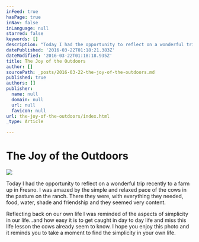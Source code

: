 ```yaml
---
inFeed: true
hasPage: true
inNav: false
inLanguage: null
starred: false
keywords: []
description: "Today I had the opportunity to reflect on a wonderful trip recently to a farm up in Fresno. I was amazed by the simple and relaxed pace of the cows in the pasture on the ranch. There they were, with everything they needed, food, water, shade and friendship and they seemed very content.\_"
datePublished: '2016-03-22T01:18:21.383Z'
dateModified: '2016-03-22T01:18:18.935Z'
title: The Joy of the Outdoors
author: []
sourcePath: _posts/2016-03-22-the-joy-of-the-outdoors.md
published: true
authors: []
publisher:
  name: null
  domain: null
  url: null
  favicon: null
url: the-joy-of-the-outdoors/index.html
_type: Article

---
```

# The Joy of the Outdoors
![](https://the-grid-user-content.s3-us-west-2.amazonaws.com/8f4c299c-f186-4e1c-91fc-95509e7b1028.jpg)

Today I had the opportunity to reflect on a wonderful trip recently to a farm up in Fresno. I was amazed by the simple and relaxed pace of the cows in the pasture on the ranch. There they were, with everything they needed, food, water, shade and friendship and they seemed very content. 

Reflecting back on our own life I was reminded of the aspects of simplicity in our life...and how easy it is to get caught in day to day life and miss this life lesson the cows already seem to know. I hope you enjoy this photo and it reminds you to take a moment to find the simplicity in your own life.